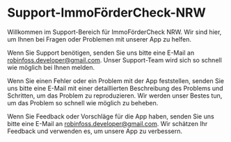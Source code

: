# Support-ImmoFörderCheck-NRW

Willkommen im Support-Bereich für ImmoFörderCheck NRW. Wir sind hier, um Ihnen bei Fragen oder Problemen mit unserer App zu helfen.

Wenn Sie Support benötigen, senden Sie uns bitte eine E-Mail an robinfoss.developer@gmail.com. Unser Support-Team wird sich so schnell wie möglich bei Ihnen melden.

Wenn Sie einen Fehler oder ein Problem mit der App feststellen, senden Sie uns bitte eine E-Mail mit einer detaillierten Beschreibung des Problems und Schritten, um das Problem zu reproduzieren. Wir werden unser Bestes tun, um das Problem so schnell wie möglich zu beheben.

Wenn Sie Feedback oder Vorschläge für die App haben, senden Sie uns bitte eine E-Mail an robinfoss.developer@gmail.com. Wir schätzen Ihr Feedback und verwenden es, um unsere App zu verbessern.

